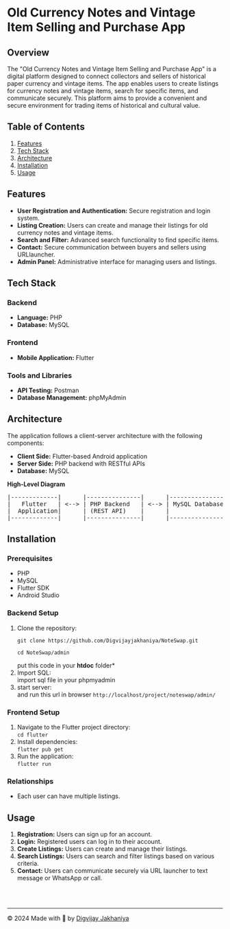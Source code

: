 <h1>Old Currency Notes and Vintage Item Selling and Purchase App</h1>

<h2>Overview</h2>

<p>The "Old Currency Notes and Vintage Item Selling and Purchase App" is a digital platform designed to connect collectors and sellers of historical paper currency and vintage items. The app enables users to create listings for currency notes and vintage items, search for specific items, and communicate securely. This platform aims to provide a convenient and secure environment for trading items of historical and cultural value.</p>

<h2>Table of Contents</h2>

<ol>
    <li><a href="#features">Features</a></li>
    <li><a href="#tech-stack">Tech Stack</a></li>
    <li><a href="#architecture">Architecture</a></li>
    <li><a href="#installation">Installation</a></li>
    <li><a href="#usage">Usage</a></li>
</ol>

<h2 id="features">Features</h2>

<ul>
  <li><strong>User Registration and Authentication:</strong> Secure registration and login system.</li>
  <li><strong>Listing Creation:</strong> Users can create and manage their listings for old currency notes and vintage items.</li>
  <li><strong>Search and Filter:</strong> Advanced search functionality to find specific items.</li>
  <li><strong>Contact:</strong> Secure communication between buyers and sellers using URLlauncher.</li>
  <li><strong>Admin Panel:</strong> Administrative interface for managing users and listings.</li>
</ul>

<h2 id="tech-stack">Tech Stack</h2>

<h3>Backend</h3>

<ul>
  <li><strong>Language:</strong> PHP</li>
  <li><strong>Database:</strong> MySQL</li>
</ul>

<h3>Frontend</h3>

<ul>
  <li><strong>Mobile Application:</strong> Flutter</li>
</ul>

<h3>Tools and Libraries</h3>

<ul>
  <li><strong>API Testing:</strong> Postman </li>
  <li><strong>Database Management:</strong> phpMyAdmin</li>
</ul>

<h2 id="architecture">Architecture</h2>

<p>The application follows a client-server architecture with the following components:</p>

<ul>
  <li><strong>Client Side:</strong> Flutter-based Android application</li>
  <li><strong>Server Side:</strong> PHP backend with RESTful APIs</li>
  <li><strong>Database:</strong> MySQL</li>
</ul>

<p><strong>High-Level Diagram</strong></p>

<pre>
|-------------|      |---------------|      |---------------|
|   Flutter   | &lt;--&gt; | PHP Backend   | &lt;--&gt; | MySQL Database|
|  Application|      | (REST API)    |      |               |
|-------------|      |---------------|      |---------------|
</pre>

<h2 id="installation">Installation</h2>

<h3>Prerequisites</h3>

<ul>
  <li>PHP</li>
  <li>MySQL</li>
  <li>Flutter SDK</li>
  <li>Android Studio</li>
</ul>

<h3>Backend Setup</h3>

<ol>
  <li>Clone the repository:<br>
      <pre><code>git clone https://github.com/Digvijayjakhaniya/NoteSwap.git <br>
cd NoteSwap/admin</code></pre>
    put this code in your <b>htdoc</b> folder*
  </li>
  
  <li>Import SQL:<br>
     import sql file in your phpmyadmin
  </li>
  <li> start server:<br>
    and run this url in browser
    <code>http://localhost/project/noteswap/admin/</code>
  </li>

</ol>

<h3>Frontend Setup</h3>

<ol>
  <li>Navigate to the Flutter project directory:<br>
      <code>cd flutter</code>
  </li>
  <li>Install dependencies:<br>
      <code>flutter pub get</code>
  </li>
  <li>Run the application:<br>
      <code>flutter run</code>
  </li>
</ol>

<h3>Relationships</h3>

<ul>
  <li>Each user can have multiple listings.</li>
</ul>

<h2 id="usage">Usage</h2>

<ol>
  <li><strong>Registration:</strong> Users can sign up for an account.</li>
  <li><strong>Login:</strong> Registered users can log in to their account.</li>
  <li><strong>Create Listings:</strong> Users can create and manage their listings.</li>
  <li><strong>Search Listings:</strong> Users can search and filter listings based on various criteria.</li>
  <li><strong>Contact:</strong> Users can communicate securely via URL launcher to text message or WhatsApp or call.</li>
</ol>

 <br><br><hr>
  <footer class="card-footer bg-white pt-2">
    <p>© 2024 Made with 🤍 by <a href="https://digvijay.rf.gd" target="_blank" class="link-danger page-link alert-link d-inline">Digvijay Jakhaniya</a></p>
  </footer>
